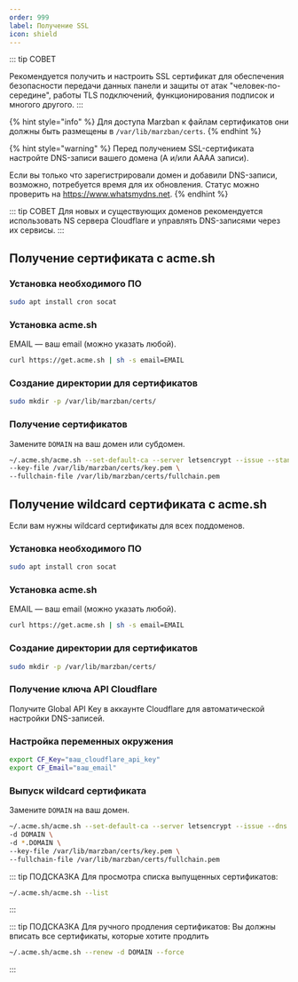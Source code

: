 ```yaml
---
order: 999
label: Получение SSL
icon: shield
---
```


::: tip СОВЕТ

Рекомендуется получить и настроить SSL сертификат для обеспечения безопасности передачи данных панели и защиты от атак "человек-по-середине", работы TLS подключений, функционирования подписок и многого другого.
:::

{% hint style="info" %}
Для доступа Marzban к файлам сертификатов они должны быть размещены в `/var/lib/marzban/certs`.
{% endhint %}

{% hint style="warning" %}
Перед получением SSL-сертификата настройте DNS-записи вашего домена (A и/или AAAA записи).

Если вы только что зарегистрировали домен и добавили DNS-записи, возможно, потребуется время для их обновления. Статус можно проверить на https://www.whatsmydns.net.
{% endhint %}

::: tip СОВЕТ
Для новых и существующих доменов рекомендуется использовать NS сервера Cloudflare и управлять DNS-записями через их сервисы.
:::

## Получение сертификата с acme.sh

### Установка необходимого ПО

```bash
sudo apt install cron socat
```

### Установка acme.sh

EMAIL — ваш email (можно указать любой).

```bash
curl https://get.acme.sh | sh -s email=EMAIL
```

### Создание директории для сертификатов

```bash
sudo mkdir -p /var/lib/marzban/certs/
```

### Получение сертификатов

Замените `DOMAIN` на ваш домен или субдомен.

```bash
~/.acme.sh/acme.sh --set-default-ca --server letsencrypt --issue --standalone -d DOMAIN \
--key-file /var/lib/marzban/certs/key.pem \
--fullchain-file /var/lib/marzban/certs/fullchain.pem
```

## Получение wildcard сертификата с acme.sh

Если вам нужны wildcard сертификаты для всех поддоменов.

### Установка необходимого ПО

```bash
sudo apt install cron socat
```

### Установка acme.sh

EMAIL — ваш email (можно указать любой).

```bash
curl https://get.acme.sh | sh -s email=EMAIL
```

### Создание директории для сертификатов

```bash
sudo mkdir -p /var/lib/marzban/certs/
```

### Получение ключа API Cloudflare

Получите Global API Key в аккаунте Cloudflare для автоматической настройки DNS-записей.

### Настройка переменных окружения

```bash
export CF_Key="ваш_cloudflare_api_key"
export CF_Email="ваш_email"
```

### Выпуск wildcard сертификата

Замените `DOMAIN` на ваш домен.

```bash
~/.acme.sh/acme.sh --set-default-ca --server letsencrypt --issue --dns dns_cf \
-d DOMAIN \
-d *.DOMAIN \
--key-file /var/lib/marzban/certs/key.pem \
--fullchain-file /var/lib/marzban/certs/fullchain.pem
```

::: tip ПОДСКАЗКА
Для просмотра списка выпущенных сертификатов:

```bash
~/.acme.sh/acme.sh --list
```
:::

::: tip ПОДСКАЗКА
Для ручного продления сертификатов:
Вы должны вписать все сертификаты, которые хотите продлить
```bash
~/.acme.sh/acme.sh --renew -d DOMAIN --force
```
:::